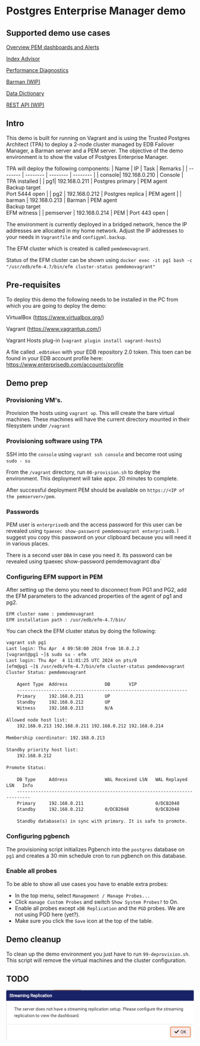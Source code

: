 # Postgres Enterprise Manager demo

## Supported demo use cases

[Overview PEM dashboards and Alerts](usecases/dashboards.md)

[Index Advisor](usecases/indexadvisor.md)

[Performance Diagnostics](usecases/performance.md)

[Barman (WIP)](usecases/barman.md)

[Data Dictionary](usecases/datadictionary.md)

[REST API (WIP)](usecases/restapi.md)

## Intro

This demo is built for running on Vagrant and is using the Trusted Postgres Architect (TPA) to deploy a 2-node cluster managed by EDB Failover Manager, a Barman server and a PEM server.
The objective of the demo environment is to show the value of Postgres Enterprise Manager.

TPA will deploy the following components:
| Name | IP | Task | Remarks |
| -------- | -------- | -------- | -------- |
| console| 192.168.0.210 | Console | TPA installed |
| pg1| 192.168.0.211 | Postgres primary | PEM agent<br>Backup target<br>Port 5444 open |
| pg2 | 192.168.0.212 | Postgres replica | PEM agent |
| barman | 192.168.0.213 | Barman | PEM agent <br> Backup target<br>EFM witness |
| pemserver | 192.168.0.214 | PEM | Port 443 open |

The environment is currently deployed in a bridged network, hence the IP addresses are allocated in my home network. Adjust the IP addresses to your needs in `Vagrantfile` and `configyml.backup`.

The EFM cluster which is created is called `pemdemovagrant`. 

Status of the EFM cluster can be shown using `docker exec -it pg1 bash -c "/usr/edb/efm-4.7/bin/efm cluster-status pemdemovagrant"`
## Pre-requisites
To deploy this demo the following needs to be installed in the PC from which you are going to deploy the demo:

VirtualBox (https://www.virtualbox.org/)

Vagrant (https://www.vagrantup.com/)

Vagrant Hosts plug-in (`vagrant plugin install vagrant-hosts`)

A file called `.edbtoken` with your EDB repository 2.0 token. This toen can be found in your EDB account profile here: https://www.enterprisedb.com/accounts/profile

## Demo prep
### Provisioning VM's.
Provision the hosts using `vagrant up`. This will create the bare virtual machines. These machines will have the current directory mounted in their filesystem under `/vagrant`

### Provisioning software using TPA
SSH into the `console` using `vagrant ssh console` and become root using `sudo - su`

From the `/vagrant` directory, run `00-provision.sh` to deploy the environment. This deployment will take appx. 20 minutes to complete.

After successful deployment PEM should be available on `https://<IP of the pemserver>/pem`. 

### Passwords
PEM user is `enterprisedb` and the access password for this user can be revealed using `tpaexec show-password pemdemovagrant enterprisedb`. I suggest you copy this password on your clipboard because you will need it in various places.

There is a second user `DBA` in case you need it. Its password can be revealed using tpaexec show-password pemdemovagrant dba`

### Configuring EFM support in PEM
After setting up the demo you need to disconnect from PG1 and PG2, add the EFM parameters to the advanced properties of the agent of pg1 and pg2. 
```
EFM cluster name : pemdemovagrant
EFM installation path : /usr/edb/efm-4.7/bin/
```
You can check the EFM cluster status by doing the following:
```
vagrant ssh pg1
Last login: Thu Apr  4 09:58:00 2024 from 10.0.2.2
[vagrant@pg1 ~]$ sudo su - efm
Last login: Thu Apr  4 11:01:25 UTC 2024 on pts/0
[efm@pg1 ~]$ /usr/edb/efm-4.7/bin/efm cluster-status pemdemovagrant
Cluster Status: pemdemovagrant

	Agent Type  Address              DB       VIP
	----------------------------------------------------------------
	Primary     192.168.0.211        UP
	Standby     192.168.0.212        UP
	Witness     192.168.0.213        N/A

Allowed node host list:
	192.168.0.213 192.168.0.211 192.168.0.212 192.168.0.214

Membership coordinator: 192.168.0.213

Standby priority host list:
	192.168.0.212

Promote Status:

	DB Type     Address              WAL Received LSN   WAL Replayed LSN   Info
	---------------------------------------------------------------------------
	Primary     192.168.0.211                           0/DCB2048
	Standby     192.168.0.212        0/DCB2048          0/DCB2048

	Standby database(s) in sync with primary. It is safe to promote.
```
### Configuring pgbench
The provisioning script initializes Pgbench into the `postgres` database on `pg1` and creates a 30 min schedule cron to run pgbench on this database. 

### Enable all probes
To be able to show all use cases you have to enable extra probes:
- In the top menu, select `Management / Manage Probes...`
- Click `manage Custom Probes` and switch `Show System Probes?` to On.
- Enable all probes except `xDB Replication` and the `PGD` probes. We are not using PGD here (yet?).
- Make sure you click the `Save` icon at the top of the table.


## Demo cleanup
To clean up the demo environment you just have to run `99-deprovision.sh`. This script will remove the virtual machines and the cluster configuration.

## TODO
![](images/streamingreplication.png)